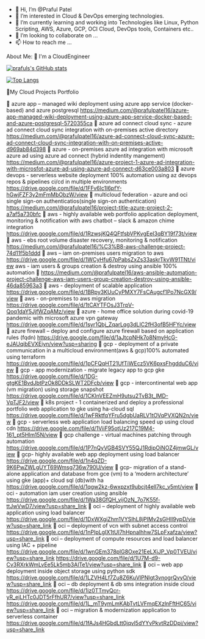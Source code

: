 - 👋 Hi, I’m @Praful Patel
- 👀 I’m interested in Cloud & DevOps emerging technologies.
- 🌱 I’m currently learning and working into Technologies like Linux, Python Scripting, AWS, Azure, GCP, OCI Cloud, DevOps tools, Containers etc..
- 💞️ I’m looking to collaborate on ...
- 📫 How to reach me ...

 About Me:
🏦 I'm a CloudEngineer

                                                      
  

<!---
prafulpatel16/prafulpatel16 is a ✨ special ✨ repository because its `README.md` (this file) appears on your GitHub profile.
You can click the Preview link to take a look at your changes.
--->


  
  [![prafuls's GitHub stats](https://github-readme-stats.vercel.app/api?username=prafulpatel16&show_icons=true&theme=radical)](https://github.com/prafulpatel16/github-readme-stats)


[![Top Langs](https://github-readme-stats.vercel.app/api/top-langs/?username=prafulpatel16&layout=compact)](https://github.com/anuraghazra/github-readme-stats)

 📝My Cloud Projects Portfolio

	azure app – managed wiki deployment using azure app service (docker-based) and azure postgresql
https://medium.com/@prafulpatel16/azure-app-managed-wiki-deployment-using-azure-app-service-docker-based-and-azure-postgresql-5720355ca
	azure ad connect cloud sync - azure ad connect cloud sync integration with on-premises active directory
https://medium.com/@prafulpatel16/azure-ad-connect-cloud-sync-azure-ad-connect-cloud-sync-integration-with-on-premises-active-d969ab84d398
	azure - on-premises azure ad integration with microsoft azure ad using azure ad connect
(hybrid indentity mangement)
https://medium.com/@prafulpatel16/azure-project-1-azure-ad-integration-with-microsfot-azure-ad-using-azure-ad-connect-d63ce003a803
	azure devops - serverless website deployment 100% automation using az devops repos & pipelines ci/cd in multiple environments
https://drive.google.com/file/d/1FFv6lc1I6pfY-hGwjFZF3y2mFmMbObzW/view
	multicloud federation - azure and oci single sign-on authenticatios(single sign-on authentication)
https://medium.com/@prafulpatel16/project-title-azure-project-2-a7af5a730bfc
	aws - highly available web portfolio application deployment, monitoring & notification with aws chatbot – slack & amazon chime integration
https://drive.google.com/file/d/1RzwsjKQ4QFtfsbVPKvgEeI3qBY19f73t/view
	aws - ebs root volume disaster recovery, monitoring & notification
https://medium.com/@prafulpatel16/%C3%B8-aws-challenge-project-74d11f5b1ddd
	aws – iam on-premises users migration to aws
https://drive.google.com/file/d/1WCyHfu67pPabsZxZs33askrTkvW91TNt/view
aws - iam users & groups creation & destroy using ansible 100% automation
	https://medium.com/@prafulpatel16/aws-ansible-automation-project-challenge-aws-iam-users-group-creation-destroy-using-ansible-46da85963a3
	aws - deployment of scalable application
https://drive.google.com/file/d/1BRpy3KUuCyPMXY7FsCAugcf1Po7NcGX9/view
	aws - on-premises to aws migration
https://drive.google.com/file/d/1tCAYTFOsJ3TrpV-Qoq1daY5JjfWZqAMz/view
	azure - home office solution during covid-19 pandemic with microsoft azure vpn gateway https://drive.google.com/file/d/1syr1Qbj_ZqarLqg3dLIC2fH3ofB5HFYc/view
	azure firewall – deploy and configure azure firewall based on application rules (fqdn)
https://drive.google.com/file/d/1aJtcpNHk7o8NmyHcG-eJAUqibEVXEiyn/view?usp=sharing
	gcp - deployment of a private communication in a multicloud environment(aws & gcp)100% automated using terraform https://drive.google.com/file/d/1pCFQqHT21UfTiWEcz5VK6pxsFhgdduC6/view
	gcp - app modernization - migrate legacy app to gcp gke
https://drive.google.com/file/d/1DG-gtgKE1BvdJbtPzOk8DDkSLWT2DFcb/view
	gcp - intercontinental web app (vm migration) using storage snapshot
https://drive.google.com/file/d/1CKlnVEEZmH9utsu2TvB3t_lMD-VpTJF2/view
	k8s project - 1 containerized and deploy a professional portfolio web application to gke using ha-cloud sql
https://drive.google.com/file/d/1wFRktfqYFru5dgbUaRLV1tOVqPVXQN2n/view
	gcp - serverless web application load balancing speed up using cloud cdn
https://drive.google.com/file/d/1ViiF95otUz217C19M4-161_pt5Hlm15N/view
	gcp challenge - virtual machines patching through automation
https://drive.google.com/file/d/1P7nQyVGB4SVY55QJ1RdipOiNOZ4jmwGL/view
	gcp- highly available web app deployment using load balancer
https://drive.google.com/file/d/1n4qZD-9K6PwZWLgUYT69Wmsg736w790U/view
	gcp- migration of a stand-alone application and database from gce (vm) to a ‘modern architecture’ using gke (app)+ cloud sql (db)with ha https://drive.google.com/file/d/1qgw2kz-6wxpzxt9ubcjt4ell7kc_v5mt/view
	oci - automation iam user creation using ansible
https://drive.google.com/file/d/1Wa38GfQH_vijOzN_7o7K55f-ttJwVwD7/view?usp=share_link
	oci – deployment of highly available web application using load balancer 
https://drive.google.com/file/d/1DxWXgiZhm1VYSlhL8jPIMv2sGHIl9ypD/view?usp=share_link
	oci – deployment of vcn with subnet access control  
https://drive.google.com/file/d/1nPIpLgIX1tUI7hHpnaIhhw7SLpFxafza/view?usp=share_link
	oci – deployment of compute resources and load balancer using IAC + pipeline  
https://drive.google.com/file/d/1wnGEm378plG8Oxe21EeLXjJP_Vp0TVEU/view?usp=share_link
https://drive.google.com/file/d/1U7M-d9-Cv3RXrkWmLvEe5Lk5mb3AlTe1/view?usp=share_link
	oci – web app deployment inside object storage using python sdk
https://drive.google.com/file/d/1LZVH4Lf7Zu8Z6KuVIPNlgt3vnogrQvyO/view?usp=share_link
	oci – db deployment & db sms integration inside cloud
https://drive.google.com/file/d/1iz0TTmyQcr-yR_ejLHTc0JDT5rFfhUR7/view?usp=share_link
https://drive.google.com/file/d/1L_mT9ymLmKAbTvtLVFmqEXzlnFftHC65/view?usp=share_link
	oci – migration & modernization application to serverless container
https://drive.google.com/file/d/1fAJs4HGbdLtt0jqvl5dYYvPkvtRzDDpi/view?usp=share_link



